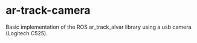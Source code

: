 # ar-track-camera
Basic implementation of the ROS ar_track_alvar library using a usb camera (Logitech C525). 
